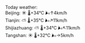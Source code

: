 Today weather:  
Beijing: ☀️   🌡️+34°C 🌬️↑4km/h  
Tianjin: ⛅️  🌡️+35°C 🌬️↗11km/h  
Shijiazhuang: ⛅️  🌡️+34°C 🌬️↖11km/h  
Tangshan: ☀️   🌡️+32°C 🌬️→5km/h  
